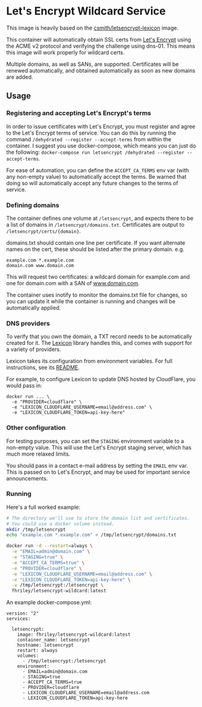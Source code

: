 # Let's Encrypt Wildcard Service

This image is heavily based on the [csmith/letsencrypt-lexicon](https://hub.docker.com/r/csmith/letsencrypt-lexicon)
image.

This container will automatically obtain SSL certs from [Let's Encrypt](https://letsencrypt.org/)
using the ACME v2 protocol and verifying the challenge using dns-01. This means this
image will work properly for wildcard certs.

Multiple domains, as well as SANs, are supported. Certificates will be
renewed automatically, and obtained automatically as soon as new domains
are added.

## Usage

### Registering and accepting Let's Encrypt's terms

In order to issue certificates with Let's Encrypt, you must register and agree to the
Let's Encrypt terms of service. You can do this by running the command
`/dehydrated --register --accept-terms` from within the container. I suggest you use
docker-compose, which means you can just do the following:
`docker-compose run letsencrypt /dehydrated --register --accept-terms`.

For ease of automation, you can define the `ACCEPT_CA_TERMS` env var
(with any non-empty value) to automatically accept the terms. Be warned
that doing so will automatically accept any future changes to the terms
of service.

### Defining domains

The container defines one volume at `/letsencrypt`, and expects there to be
a list of domains in `/letsencrypt/domains.txt`. Certificates are output to
`/letsencrypt/certs/{domain}`.

domains.txt should contain one line per certificate. If you want alternate
names on the cert, these should be listed after the primary domain. e.g.

```
example.com *.example.com
domain.com www.domain.com
```

This will request two certificates: a wildcard domain for example.com and one
for domain.com with a SAN of www.domain.com.

The container uses inotify to monitor the domains.txt file for changes,
so you can update it while the container is running and changes will be
automatically applied.

### DNS providers

To verify that you own the domain, a TXT record needs to be automatically
created for it. The [Lexicon](https://github.com/AnalogJ/lexicon) library handles this, and comes with support
for a variety of providers.

Lexicon takes its configuration from environment variables. For full
instructions, see its
[README](https://github.com/AnalogJ/lexicon/blob/master/README.md).

For example, to configure Lexicon to update DNS hosted by CloudFlare, you
would pass in:

```
docker run ... \
  -e "PROVIDER=cloudflare" \
  -e "LEXICON_CLOUDFLARE_USERNAME=email@address.com" \
  -e "LEXICON_CLOUDFLARE_TOKEN=api-key-here"
```

### Other configuration

For testing purposes, you can set the `STAGING` environment variable to
a non-empty value. This will use the Let's Encrypt staging server, which
has much more relaxed limits.

You should pass in a contact e-mail address by setting the `EMAIL` env var.
This is passed on to Let's Encrypt, and may be used for important service
announcements.

### Running

Here's a full worked example:

```bash
# The directory we'll use to store the domain list and certificates.
# You could use a docker volume instead.
mkdir /tmp/letsencrypt
echo "example.com *.example.com" > /tmp/letsencrypt/domains.txt

docker run -d --restart=always \
  -e "EMAIL=admin@domain.com" \
  -e "STAGING=true" \
  -e "ACCEPT_CA_TERMS=true" \
  -e "PROVIDER=cloudflare" \
  -e "LEXICON_CLOUDFLARE_USERNAME=email@address.com" \
  -e "LEXICON_CLOUDFLARE_TOKEN=api-key-here" \
  -v /tmp/letsencrypt:/letsencrypt \
  fhriley/letsencrypt-wildcard:latest
```

An example docker-compose.yml:

```
version: "2"
services:

  letsencrypt:
    image: fhriley/letsencrypt-wildcard:latest
    container_name: letsencrypt
    hostname: letsencrypt
    restart: always
    volumes:
      - /tmp/letsencrypt:/letsencrypt
    environment:
      - EMAIL=admin@domain.com
      - STAGING=true
      - ACCEPT_CA_TERMS=true
      - PROVIDER=cloudflare
      - LEXICON_CLOUDFLARE_USERNAME=email@address.com
      - LEXICON_CLOUDFLARE_TOKEN=api-key-here
```
